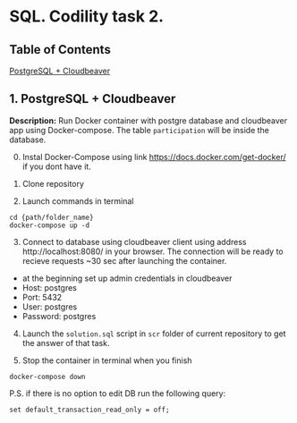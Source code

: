 # SQL. Codility task 2.

## Table of Contents 
[PostgreSQL + Cloudbeaver](#PostgreSQL+Cloudbeaver)   

## 1. PostgreSQL + Cloudbeaver 
<a name="PostgreSQL+Cloudbeaver"/> 

**Description:** Run Docker container with postgre database and cloudbeaver app using Docker-compose.
The table `participation` will be inside the database. 

0. Instal Docker-Compose using link https://docs.docker.com/get-docker/ if you dont have it. 

1. Clone repository 

2. Launch commands in terminal
```
cd {path/folder_name}
docker-compose up -d
```
3. Connect to database using cloudbeaver client using address http://localhost:8080/ in your browser.
The connection will be ready to recieve requests ~30 sec after launching the container.

- at the beginning set up admin credentials in cloudbeaver
- Host: postgres
- Port: 5432
- User: postgres
- Password: postgres

4. Launch the `solution.sql` script in `scr` folder of current repository to get the answer of that task.

5. Stop the container in terminal when you finish
```
docker-compose down
```

P.S.
if there is no option to edit DB run the following query:
```
set default_transaction_read_only = off;
```
